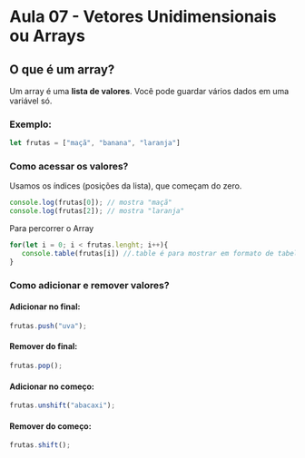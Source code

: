 # Aula 07 - Vetores Unidimensionais ou Arrays 

 ## O que é um array?

Um array é uma **lista de valores**. Você pode guardar vários dados em uma variável só.

### Exemplo:
```javascript
let frutas = ["maçã", "banana", "laranja"]
```

### Como acessar os valores?
Usamos os índices (posições da lista), que começam do zero.

```javascript
console.log(frutas[0]); // mostra "maçã"
console.log(frutas[2]); // mostra "laranja"
```

Para percorrer o Array 
 ```javascript
 for(let i = 0; i < frutas.lenght; i++){
    console.table(frutas[i]) //.table é para mostrar em formato de tabela no console
 }
 ```

### Como adicionar e remover valores?
#### Adicionar no final:
```javascript
frutas.push("uva");
```

#### Remover do final:

```javascript
frutas.pop();
```

#### Adicionar no começo:
```javascript
frutas.unshift("abacaxi");

```
#### Remover do começo:
```javascript
frutas.shift();
```
